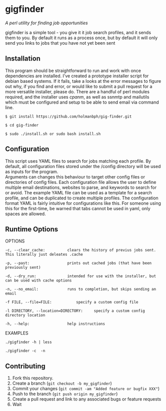 gigfinder
==========

*A perl utility for finding job opportunities*

gigfinder is a simple tool - you give it it job search profiles, and it sends them to you. By default it runs as a process once, but by default it will only send you links to jobs that you have not yet been sent


Installation 
------------

This program should be straightforward to run and work with once dependencies are installed.  I've created a prototype installer script for debian based systems. If it fails, take a looks at 
the error messages to figure out why, if you find and error, or would like to submit a pull request for a more versatile installer, please do.  There are a handful of perl modules required, and the installer uses *cpanm*, as well as ssnmtp and mailutils which must be configured and setup to be able to send email via command line.
	
	$ git install https://github.com/holmanbph/gig-finder.git

	$ cd gig-finder

	$ sudo ./install.sh or sudo bash install.sh


Configuration
-------------

This script uses YAML files to search for jobs matching each profile.  By default, all configuration files stored under the /config directory will be used as inputs for the program.  
Arguments can changes this behaviour to target other config files or directories of config files.  Each configuration file allows the user to define multiple email destinations, 
websites to parse, and keywords to search for or avoid. The example YAML file can be used as a template for a search profile, and can be duplicated to create multiple profiles. The 
configuration format YAML is fairly intuitive for configurations like this. For someone using this for the first-time, be warned that tabs cannot be used in yaml, only spaces are allowed.   
	
	

Runtime Options
---------------

OPTIONS

	-c, --clear_cache: 			clears the history of previus jobs sent. This literally just deleates .cache

	-p, --past: 				prints out cached jobs (that have been previously sent)

	-d, --dry_run: 				intended for use with the installer, but can be used with cache options

	-n, --no_email: 			runs to completion, but skips sending an email

	-f FILE, --file=FILE: 			specify a custom config file 

	-l DIRECTORY, --location=DIRECTORY: 	specify a custom config directory location

	-h, --help:  				help instructions


EXAMPLES

	./gigfinder -h | less

	./gigfinder -c  -n

				 


Contributing
------------

1. Fork this repository.
2. Create a branch (`git checkout -b my_gigfinder`)
3. Commit your changes (`git commit -am "Added feature or bugfix XXX"`)
4. Push to the branch (`git push origin my_gigfinder`)
5. Create a pull request and link to any associated bugs or feature requests 
6. Wait


